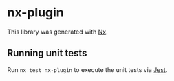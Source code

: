 # nx-plugin

This library was generated with [Nx](https://nx.dev).

## Running unit tests

Run `nx test nx-plugin` to execute the unit tests via [Jest](https://jestjs.io).
